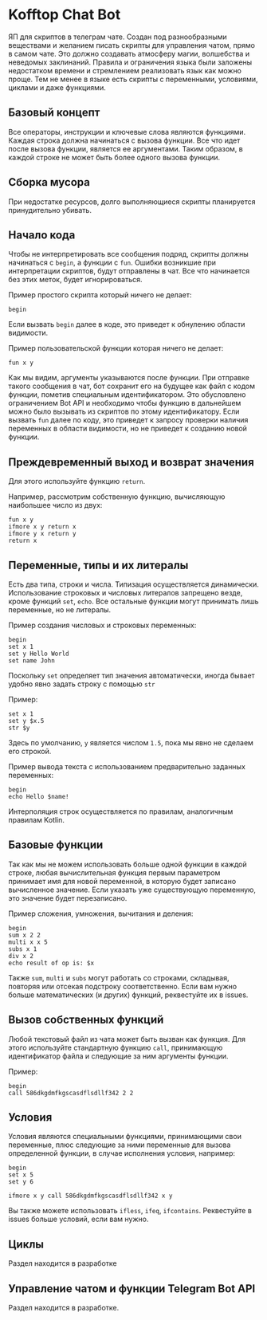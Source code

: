 # Kofftop Chat Bot

ЯП для скриптов в телеграм чате. Создан под разнообразными веществами и желанием писать скрипты для
управления чатом, прямо в самом чате. Это должно создавать атмосферу магии, волшебства и неведомых заклинаний. Правила и
ограничения языка были заложены недостатком времени и стремлением реализовать язык как можно проще. Тем не менее в
языке есть скрипты с переменными, условиями, циклами и даже функциями.

## Базовый концепт

Все операторы, инструкции и ключевые слова являются функциями. Каждая строка должна начинаться с вызова функции. Все что
идет после вызова функции, является ее аргументами. Таким образом, в каждой строке не может быть более одного вызова
функции.

## Сборка мусора

При недостатке ресурсов, долго выполняющиеся скрипты планируется принудительно убивать.

## Начало кода

Чтобы не интерпретировать все сообщения подряд, скрипты должны начинаться с `begin`, а функции с `fun`. Ошибки возникшие
при интерпретации скриптов, будут отправлены в чат. Все что начинается без этих меток, будет игнорироваться.

Пример простого скрипта который ничего не делает:

```shell
begin
```

Если вызвать `begin` далее в коде, это приведет к обнулению области видимости.

Пример пользовательской функции которая ничего не делает:

```shell
fun x y
```

Как мы видим, аргументы указываются после функции.
При отправке такого сообщения в чат, бот сохранит его на будущее как файл с кодом функции, пометив специальным
идентификатором. Это обусловлено ограничением Bot API и необходимо чтобы функцию в дальнейшем можно было вызывать из
скриптов по этому идентификатору. Если вызвать `fun` далее по коду, это приведет к запросу проверки наличия переменных в
области видимости, но не приведет к созданию новой функции.

## Преждевременный выход и возврат значения

Для этого используйте функцию `return`.

Например, рассмотрим собственную функцию, вычисляющую наибольшее число из двух:

```shell
fun x y
ifmore x y return x
ifmore y x return y
return x
```

## Переменные, типы и их литералы

Есть два типа, строки и числа. Типизация осуществляется динамически. Использование строковых и числовых литералов
запрещено везде, кроме функций `set`, `echo`. Все остальные функции могут принимать лишь переменные, но не
литералы.

Пример создания числовых и строковых переменных:

```shell
begin
set x 1
set y Hello World
set name John
```

Поскольку `set` определяет тип значения автоматически, иногда бывает удобно явно задать строку с помощью `str`

Пример:

```shell
set x 1
set y $x.5
str $y
```

Здесь по умолчанию, `y` является числом `1.5`, пока мы явно не сделаем его строкой.

Пример вывода текста с использованием предварительно заданных переменных:

```shell
begin
echo Hello $name!
```

Интерполяция строк осуществляется по правилам, аналогичным правилам Kotlin.

## Базовые функции

Так как мы не можем использовать больше одной функции в каждой строке, любая вычислительная функция первым параметром
принимает имя для новой переменной, в которую будет записано вычисленное значение. Если указать уже существующую
переменную, это значение будет перезаписано.

Пример сложения, умножения, вычитания и деления:

```shell
begin
sum x 2 2
multi x x 5
subs x 1
div x 2
echo result of op is: $x

```

Также `sum`, `multi` и `subs` могут работать со строками, складывая, повторяя или отсекая подстроку соответственно.
Если вам нужно больше математических (и других) функций, реквестуйте их в issues.

## Вызов собственных функций

Любой текстовый файл из чата может быть вызван как функция. Для этого используйте стандартную функцию `call`,
принимающую идентификатор файла и следующие за ним аргументы функции.

Пример:

```shell
begin
call 586dkgdmfkgscasdflsdllf342 2 2
```

## Условия

Условия являются специальными функциями, принимающими свои переменные, плюс следующие за ними переменные для вызова
определенной функции, в случае исполнения условия, например:

```shell
begin
set x 5
set y 6

ifmore x y call 586dkgdmfkgscasdflsdllf342 x y
```

Вы также можете использовать `ifless`, `ifeq`, `ifcontains`. Реквестуйте в issues больше условий, если вам нужно.

## Циклы

Раздел находится в разработке

## Управление чатом и функции Telegram Bot API

Раздел находится в разработке.



